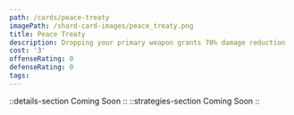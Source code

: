 ```yaml
---
path: /cards/peace-treaty
imagePath: /shard-card-images/peace_treaty.png
title: Peace Treaty
description: Dropping your primary weapon grants 70% damage reduction
cost: '3'
offenseRating: 0
defenseRating: 0
tags:
---
```

::details-section
Coming Soon
::
::strategies-section
Coming Soon
::